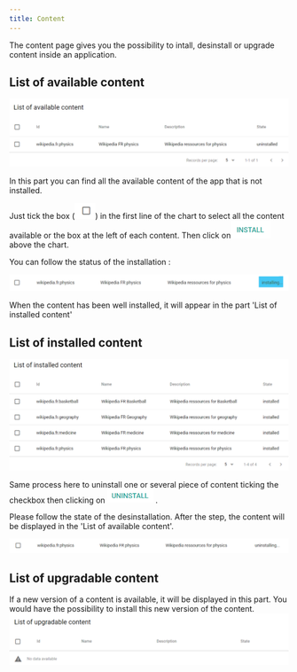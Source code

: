 ```yaml
---
title: Content
---
```


The content page gives you the possibility to intall, desinstall or upgrade content inside an application. 



## List of available content

<img src="../assets/image-20191113113913278.png" alt="image-20191113113913278" style="zoom:80%;" /> 

In this part you can find all the available content of the app that is not installed.

Just tick the box (<img src="../assets/image-20191113114120039.png" alt="image-20191113114120039" style="zoom:67%;" />) in the first line of the chart to select all the content available or the box at the left of each content. Then click on<img src="../assets/image-20191113114438954.png" alt="image-20191113114438954" style="zoom:67%;" /> above the chart.

You can follow the status of the installation :

![image-20191113114834535](../assets/image-20191113114834535.png)

When the content has been well installed, it will appear in the part 'List of installed content'



## List of installed content

<img src="../assets/image-20191113114951226.png" alt="image-20191113114951226" style="zoom:80%;" />

Same process here to uninstall one or several piece of content ticking the checkbox then clicking on <img src="../assets/image-20191113115056391.png" alt="image-20191113115056391" style="zoom:67%;" /> .

Please follow the state of the desinstallation. After the step, the content will be displayed in the 'List of available content'.

![image-20191113115246929](../assets/image-20191113115246929.png)



## List of upgradable content

If a new version of a content is available, it will be displayed in this part. You would have the possibility to install this new version of the content.<img src="../assets/image-20191113120729689.png" alt="image-20191113120729689" style="zoom:80%;" />





